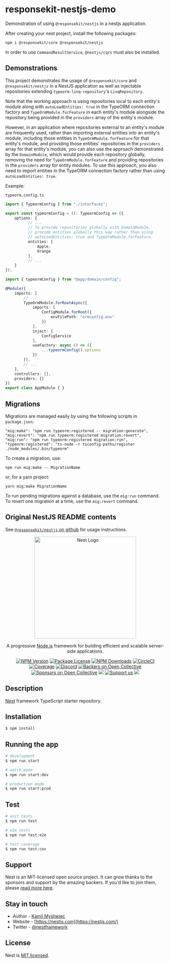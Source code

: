 # responsekit-nestjs-demo
Demonstration of using `@responsekit/nestjs` in a nestjs application.

After creating your nest project, install the following packages:

```
npm i @responsekit/core @responsekit/nestjs
```

In order to use `CommandResultService`, `@nestjs/cqrs` must also be installed.

## Demonstrations
This project demonstrates the usage of `@responsekit/core` and `@responsekit/nestjs` in a NestJS application as well as injectable repositories extending `typeorm-linq-repository`'s `LinqRepository`.

Note that the working approach is using repositories local to each entity's module along with `autoLoadEntities: true` in the TypeORM connection factory and `TypeOrmModule.forFeature` in each entity's module alongside the repository being provided in the `providers` array of the entity's module.

However, in an application where repositories external to an entity's module are frequently used, rather than importing external entities into an entity's module, including those entities in `TypeOrmModule.forFeature` for that entity's module, and providing those entities' repositories in the `providers` array for that entity's module, you can also use the approach demonstrated by the `DomainModule`, which would provide each repository globally, removing the need for `TypeOrmModule.forFeature` and providing repositories in the `providers` array for entity modules. To use this approach, you also need to import entities in the TypeORM connection factory rather than using `autoLoadEntities: true`.

Example:

`typeorm.config.ts`
```ts
import { TypeormConfig } from "./interfaces";

export const typeormConfig = (): TypeormConfig => ({
    options: {
          // ...
          // To provide repositories globally with DomainModule,
          // provide entities globally this way rather than using
          // autoLoadEntities: true and TypeOrmModule.forFeature.
          entities: [
              Apple,
              Orange
          ],
          // ...
    }
});
```

```ts
import { typeormConfig } from "@app/domain/config";

@Module({
    imports: [
        // ...
        TypeOrmModule.forRootAsync({
            imports: [
                ConfigModule.forRoot({
                    envFilePath: "ormconfig.env"
                })
            ],
            inject: [
                ConfigService
            ],
            useFactory: async () => ({
                ...typeormConfig().options
            })
        }),
        // ...
    ],
    controllers: [],
    providers: []
})
export class AppModule { }
```

## Migrations
Migrations are managed easily by using the following scripts in `package.json`:

```
"mig:make": "npm run typeorm:registered -- migration:generate",
"mig:revert": "npm run typeorm:registered migration:revert",
"mig:run": "npm run typeorm:registered migration:run",
"typeorm:registered": "ts-node -r tsconfig-paths/register ./node_modules/.bin/typeorm"
```

To create a migration, use:

```
npm run mig:make -- MigrationName
```

or, for a yarn project:

```
yarn mig:make MigrationName
```

To run pending migrations against a database, use the `mig:run` command. To revert one migration at a time, use the `mig:revert` command.

## Original NestJS README contents

See [`@responsekit/nestjs` on github](https://github.com/IRCraziestTaxi/responsekit-nestjs) for usage instructions.

<p align="center">
  <a href="http://nestjs.com/" target="blank"><img src="https://nestjs.com/img/logo_text.svg" width="320" alt="Nest Logo" /></a>
</p>

[circleci-image]: https://img.shields.io/circleci/build/github/nestjs/nest/master?token=abc123def456
[circleci-url]: https://circleci.com/gh/nestjs/nest

  <p align="center">A progressive <a href="http://nodejs.org" target="_blank">Node.js</a> framework for building efficient and scalable server-side applications.</p>
    <p align="center">
<a href="https://www.npmjs.com/~nestjscore" target="_blank"><img src="https://img.shields.io/npm/v/@nestjs/core.svg" alt="NPM Version" /></a>
<a href="https://www.npmjs.com/~nestjscore" target="_blank"><img src="https://img.shields.io/npm/l/@nestjs/core.svg" alt="Package License" /></a>
<a href="https://www.npmjs.com/~nestjscore" target="_blank"><img src="https://img.shields.io/npm/dm/@nestjs/common.svg" alt="NPM Downloads" /></a>
<a href="https://circleci.com/gh/nestjs/nest" target="_blank"><img src="https://img.shields.io/circleci/build/github/nestjs/nest/master" alt="CircleCI" /></a>
<a href="https://coveralls.io/github/nestjs/nest?branch=master" target="_blank"><img src="https://coveralls.io/repos/github/nestjs/nest/badge.svg?branch=master#9" alt="Coverage" /></a>
<a href="https://discord.gg/G7Qnnhy" target="_blank"><img src="https://img.shields.io/badge/discord-online-brightgreen.svg" alt="Discord"/></a>
<a href="https://opencollective.com/nest#backer" target="_blank"><img src="https://opencollective.com/nest/backers/badge.svg" alt="Backers on Open Collective" /></a>
<a href="https://opencollective.com/nest#sponsor" target="_blank"><img src="https://opencollective.com/nest/sponsors/badge.svg" alt="Sponsors on Open Collective" /></a>
  <a href="https://paypal.me/kamilmysliwiec" target="_blank"><img src="https://img.shields.io/badge/Donate-PayPal-ff3f59.svg"/></a>
    <a href="https://opencollective.com/nest#sponsor"  target="_blank"><img src="https://img.shields.io/badge/Support%20us-Open%20Collective-41B883.svg" alt="Support us"></a>
  <a href="https://twitter.com/nestframework" target="_blank"><img src="https://img.shields.io/twitter/follow/nestframework.svg?style=social&label=Follow"></a>
</p>
  <!--[![Backers on Open Collective](https://opencollective.com/nest/backers/badge.svg)](https://opencollective.com/nest#backer)
  [![Sponsors on Open Collective](https://opencollective.com/nest/sponsors/badge.svg)](https://opencollective.com/nest#sponsor)-->

## Description

[Nest](https://github.com/nestjs/nest) framework TypeScript starter repository.

## Installation

```bash
$ npm install
```

## Running the app

```bash
# development
$ npm run start

# watch mode
$ npm run start:dev

# production mode
$ npm run start:prod
```

## Test

```bash
# unit tests
$ npm run test

# e2e tests
$ npm run test:e2e

# test coverage
$ npm run test:cov
```

## Support

Nest is an MIT-licensed open source project. It can grow thanks to the sponsors and support by the amazing backers. If you'd like to join them, please [read more here](https://docs.nestjs.com/support).

## Stay in touch

- Author - [Kamil Myśliwiec](https://kamilmysliwiec.com)
- Website - [https://nestjs.com](https://nestjs.com/)
- Twitter - [@nestframework](https://twitter.com/nestframework)

## License

Nest is [MIT licensed](LICENSE).
